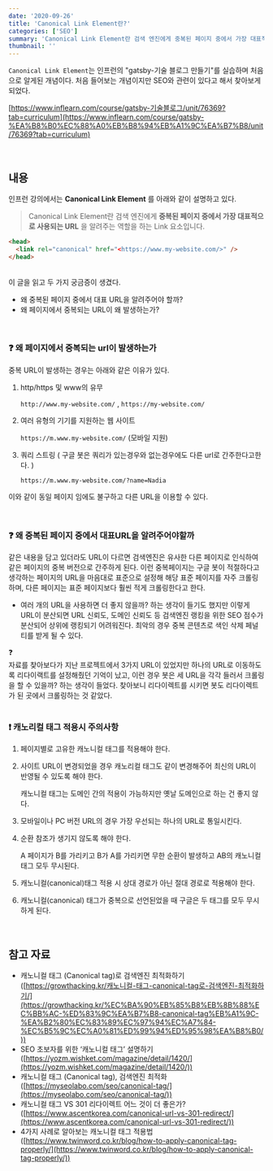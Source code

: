 ```yaml
---
date: '2020-09-26'
title: 'Canonical Link Element란?'
categories: ['SEO']
summary: 'Canonical Link Element란 검색 엔진에게 중복된 페이지 중에서 가장 대표적으로 사용되는 URL을 알려주는 역할을 하는 Link 요소이다. 검색 엔진에 왜 중복된 페이지 중에서 대표URL을 알려주어야 할까? 왜 중복되는 URL이 발생하는걸까?'
thumbnail: ''
---
```


`Canonical Link Element`는 인프런의 "gatsby-기술 블로그 만들기"를 실습하며 처음으로 알게된 개념이다. 처음 들어보는 개념이지만 SEO와 관련이 있다고 해서 찾아보게 되었다.

[https://www.inflearn.com/course/gatsby-기술블로그/unit/76369?tab=curriculum](https://www.inflearn.com/course/gatsby-%EA%B8%B0%EC%88%A0%EB%B8%94%EB%A1%9C%EA%B7%B8/unit/76369?tab=curriculum)

<br>

## 내용

인프런 강의에서는 **Canonical Link Element** 를 아래와 같이 설명하고 있다.

> Canonical Link Element란 검색 엔진에게 **중복된 페이지 중에서 가장 대표적으로 사용되는 URL**
> 을 알려주는 역할을 하는 Link 요소입니다.

```html
<head>
  <link rel="canonical" href="<https://www.my-website.com/>" />
</head>
```

<br />
이 글을 읽고 두 가지 궁금증이 생겼다.

- 왜 중복된 페이지 중에서 대표 URL을 알려주어야 할까?
- 왜 페이지에서 중복되는 URL이 왜 발생하는가?

<br />

### ❓ 왜 페이지에서 중복되는 url이 발생하는가

중복 URL이 발생하는 경우는 아래와 같은 이유가 있다.

1. http/https 및 www의 유무

   `http://www.my-website.com/` , `https://my-website.com/`

2. 여러 유형의 기기를 지원하는 웹 사이트

   `https://m.www.my-website.com/` (모바일 지원)

3. 쿼리 스트링 ( 구글 봇은 쿼리가 있는경우와 없는경우에도 다른 url로 간주한다고한다. )

   `https://m.www.my-website.com/?name=Nadia`

이와 같이 동일 페이지 임에도 불구하고 다른 URL을 이용할 수 있다.

<br />

### ❓ 왜 중복된 페이지 중에서 대표URL을 알려주어야할까

같은 내용을 담고 있더라도 URL이 다르면 검색엔진은 유사한 다른 페이지로 인식하여 같은 페이지의 중복 버전으로 간주하게 된다. 이런 중복페이지는 구글 봇이 적절하다고 생각하는 페이지의 URL을 마음대로 표준으로 설정해 해당 표준 페이지를 자주 크롤링하며, 다른 페이지는 표준 페이지보다 훨씬 적게 크롤링한다고 한다.

- 여러 개의 URL을 사용하면 더 좋지 않을까? 하는 생각이 들기도 했지만 이렇게 URL이 분산되면 URL 신뢰도, 도메인 신뢰도 등 검색엔진 랭킹을 위한 SEO 점수가 분산되어 상위에 랭킹되기 어려워진다. 최악의 경우 중복 콘텐츠로 색인 삭제 페널티를 받게 될 수 있다.

<aside>
   <div> ❓ </div>
 자료를 찾아보다가 지난 프로젝트에서 3가지 URL이 있었지만 하나의 URL로 이동하도록 리다이랙트를 설정해줬던 기억이 났고, 이런 경우 봇은 세 URL을 각각 들러서 크롤링을 할 수 있을까? 하는 생각이 들었다. 찾아보니 리다이렉트를 시키면 봇도 리다이렉트가 된 곳에서 크롤링하는 것 같았다.

</aside>

<br />

### ❗ 캐노리컬 태그 적용시 주의사항

1. 페이지별로 고유한 캐노니컬 태그를 적용해야 한다.
2. 사이트 URL이 변경되었을 경우 캐노리컬 태그도 같이 변경해주어 최신의 URL이 반영될 수 있도록 해야 한다.

   캐노니컬 태그는 도메인 간의 적용이 가능하지만 옛날 도메인으로 하는 건 좋지 않다.

3. 모바일이나 PC 버전 URL의 경우 가장 우선되는 하나의 URL로 통일시킨다.
4. 순환 참조가 생기지 않도록 해야 한다.

   A 페이지가 B를 가리키고 B가 A를 가리키면 무한 순환이 발생하고 AB의 캐노니컬 태그 모두 무시된다.

5. 캐노니컬(canonical)태그 적용 시 상대 경로가 아닌 절대 경로로 적용해야 한다.
6. 캐노니컬(canonical) 태그가 중복으로 선언된었을 때 구글은 두 태그를 모두 무시하게 된다.

<br />

## 참고 자료

- 캐노니컬 태그 (Canonical tag)로 검색엔진 최적화하기 ([https://growthacking.kr/캐노니컬-태그-canonical-tag로-검색엔진-최적화하기/](https://growthacking.kr/%EC%BA%90%EB%85%B8%EB%8B%88%EC%BB%AC-%ED%83%9C%EA%B7%B8-canonical-tag%EB%A1%9C-%EA%B2%80%EC%83%89%EC%97%94%EC%A7%84-%EC%B5%9C%EC%A0%81%ED%99%94%ED%95%98%EA%B8%B0/))
- SEO 초보자를 위한 ‘캐노니컬 태그’ 설명하기 ([https://yozm.wishket.com/magazine/detail/1420/](https://yozm.wishket.com/magazine/detail/1420/))
- 캐노니컬 태그 (Canonical tag), 검색엔진 최적화 ([https://myseolabo.com/seo/canonical-tag/](https://myseolabo.com/seo/canonical-tag/))
- 캐노니컬 태그 VS 301 리다이렉트 어느 것이 더 좋은가? ([https://www.ascentkorea.com/canonical-url-vs-301-redirect/](https://www.ascentkorea.com/canonical-url-vs-301-redirect/))
- 4가지 사례로 알아보는 캐노니컬 태그 적용법([https://www.twinword.co.kr/blog/how-to-apply-canonical-tag-properly/](https://www.twinword.co.kr/blog/how-to-apply-canonical-tag-properly/))
